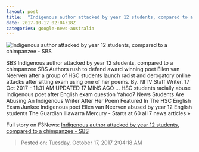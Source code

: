 ```yaml
---
layout: post
title:  "Indigenous author attacked by year 12 students, compared to a chimpanzee - SBS"
date: 2017-10-17 02:04:18Z
categories: google-news-australia
---
```


![Indigenous author attacked by year 12 students, compared to a chimpanzee - SBS](http://www.sbs.com.au/nitv/sites/sbs.com.au.nitv/files/styles/full/public/nitv_171017_hsc_abuse.jpg?itok=hUezWLm6)

SBS Indigenous author attacked by year 12 students, compared to a chimpanzee SBS Authors rush to defend award winning poet Ellen van Neerven after a group of HSC students launch racist and derogatory online attacks after sitting exam using one of her poems. By. NITV Staff Writer. 17 Oct 2017 - 11:31 AM UPDATED 17 MINS AGO ... HSC students racially abuse Indigenous poet after English exam question Yahoo7 News Students Are Abusing An Indigenous Writer After Her Poem Featured In The HSC English Exam Junkee Indigenous poet Ellen van Neerven abused by year 12 English students The Guardian Illawarra Mercury - Starts at 60 all 7 news articles »


Full story on F3News: [Indigenous author attacked by year 12 students, compared to a chimpanzee - SBS](http://www.f3nws.com/n/4Er4aF)

> Posted on: Tuesday, October 17, 2017 2:04:18 AM
